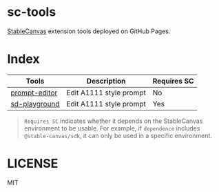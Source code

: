 # sc-tools

[StableCanvas](https://github.com/StableCanvas/StableCanvas) extension tools deployed on GitHub Pages.

# Index

| Tools         | Description                          | Requires SC |
|---------------|--------------------------------------|-------------|
| [prompt-editor](https://stablecanvas.github.io/sc-tools/prompt-editor/) | Edit A1111 style prompt          | No          |
| [sd-playground](https://stablecanvas.github.io/sc-tools/sd-playground/) | Edit A1111 style prompt          | Yes         |

> `Requires SC` indicates whether it depends on the StableCanvas environment to be usable. For example, if `dependence` includes `@stable-canvas/sdk`, it can only be used in a specific environment.

# LICENSE
MIT